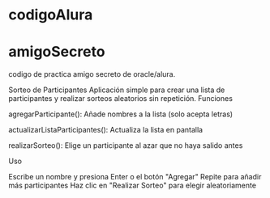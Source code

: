# codigoAlura
# amigoSecreto
codigo de practica amigo secreto de oracle/alura.

Sorteo de Participantes
Aplicación simple para crear una lista de participantes y realizar sorteos aleatorios sin repetición.
Funciones

agregarParticipante(): Añade nombres a la lista (solo acepta letras)

actualizarListaParticipantes(): Actualiza la lista en pantalla

realizarSorteo(): Elige un participante al azar que no haya salido antes

Uso

Escribe un nombre y presiona Enter o el botón "Agregar"
Repite para añadir más participantes
Haz clic en "Realizar Sorteo" para elegir aleatoriamente


